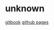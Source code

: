 # unknown

[gitbook](https://othorizon.gitbooks.io/codesnippets/)
[github pages](https://othorizon.github.io/CodeSnippets/)